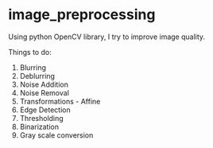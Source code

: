 # image_preprocessing
Using python OpenCV library, I try to improve image quality. 

Things to do: 
1. Blurring
2. Deblurring
3. Noise Addition
4. Noise Removal
5. Transformations - Affine
6. Edge Detection
7. Thresholding
8. Binarization
9. Gray scale conversion

